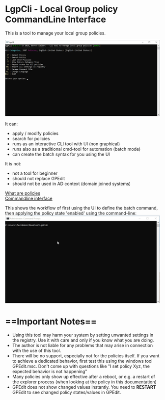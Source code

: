 # LgpCli - Local Group policy CommandLine Interface
This is a tool to manage your local group policies. 

![Screencast of LgpCli Main workflow](./doc/SearchAndSetPolicy.gif)

It can:
 - apply / modify policies
 - search for policies
 - runs as an interactive CLI tool with UI (non graphical)
 - runs also as a traditional cmd-tool for automation (batch mode)
 - can create the batch syntax for you using the UI
 
It is not: 
 - not a tool for beginner
 - should not replace GPEdit
 - should not be used in AD context (domain joined systems)

 [What are policies](./doc/LocalGroupPolicy.md)<br>
 [Commandline interface](./doc/Commandline.md)

 This shows the workflow of first using the UI to define the batch command, then applying the policy state 'enabled' using the command-line:
 ![full workflow](./doc/SetPolicyCmdline.gif)

 # ==Important Notes==
 - Using this tool may harm your system by setting unwanted settings in the registry. Use it with care and only if you know what you are doing.
 - The author is not liable for any problems that may arise in connection with the use of this tool.
 - There will be no support, especially not for the policies itself. If you want to achieve a dedicated behavior, first test this using the windows tool GPEdit.msc. Don't come up with questions like "I set policy Xyz, the expected behavior is not happening"
 - Many policies only show up effective after a reboot, or e.g. a restart of the explorer process (when looking at the policy in this documentation) 
 - GPEdit does not show changed values instantly. You need to **RESTART** GPEdit to see changed policy states/values in GPEdit.
